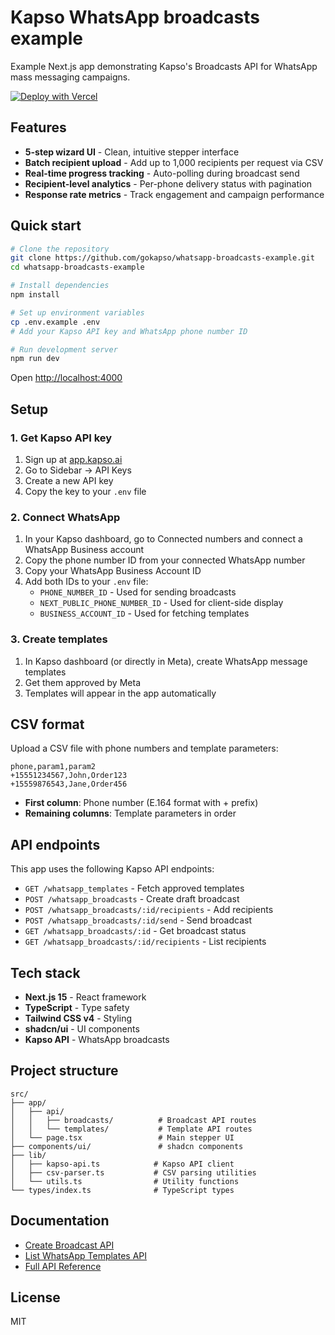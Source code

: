 # Kapso WhatsApp broadcasts example

Example Next.js app demonstrating Kapso's Broadcasts API for WhatsApp mass messaging campaigns.

[![Deploy with Vercel](https://vercel.com/button)](https://vercel.com/new/clone?repository-url=https%3A%2F%2Fgithub.com%2Fgokapso%2Fwhatsapp-broadcasts-example&env=KAPSO_API_KEY,PHONE_NUMBER_ID,NEXT_PUBLIC_PHONE_NUMBER_ID,BUSINESS_ACCOUNT_ID&envDescription=Required%20Kapso%20credentials&envLink=https%3A%2F%2Fdocs.kapso.ai)

## Features

- **5-step wizard UI** - Clean, intuitive stepper interface
- **Batch recipient upload** - Add up to 1,000 recipients per request via CSV
- **Real-time progress tracking** - Auto-polling during broadcast send
- **Recipient-level analytics** - Per-phone delivery status with pagination
- **Response rate metrics** - Track engagement and campaign performance

## Quick start

```bash
# Clone the repository
git clone https://github.com/gokapso/whatsapp-broadcasts-example.git
cd whatsapp-broadcasts-example

# Install dependencies
npm install

# Set up environment variables
cp .env.example .env
# Add your Kapso API key and WhatsApp phone number ID

# Run development server
npm run dev
```

Open [http://localhost:4000](http://localhost:4000)

## Setup

### 1. Get Kapso API key

1. Sign up at [app.kapso.ai](https://app.kapso.ai)
2. Go to Sidebar → API Keys
3. Create a new API key
4. Copy the key to your `.env` file

### 2. Connect WhatsApp

1. In your Kapso dashboard, go to Connected numbers and connect a WhatsApp Business account
2. Copy the phone number ID from your connected WhatsApp number
3. Copy your WhatsApp Business Account ID
4. Add both IDs to your `.env` file:
   - `PHONE_NUMBER_ID` - Used for sending broadcasts
   - `NEXT_PUBLIC_PHONE_NUMBER_ID` - Used for client-side display
   - `BUSINESS_ACCOUNT_ID` - Used for fetching templates

### 3. Create templates

1. In Kapso dashboard (or directly in Meta), create WhatsApp message templates
2. Get them approved by Meta
3. Templates will appear in the app automatically

## CSV format

Upload a CSV file with phone numbers and template parameters:

```csv
phone,param1,param2
+15551234567,John,Order123
+15559876543,Jane,Order456
```

- **First column**: Phone number (E.164 format with + prefix)
- **Remaining columns**: Template parameters in order

## API endpoints

This app uses the following Kapso API endpoints:

- `GET /whatsapp_templates` - Fetch approved templates
- `POST /whatsapp_broadcasts` - Create draft broadcast
- `POST /whatsapp_broadcasts/:id/recipients` - Add recipients
- `POST /whatsapp_broadcasts/:id/send` - Send broadcast
- `GET /whatsapp_broadcasts/:id` - Get broadcast status
- `GET /whatsapp_broadcasts/:id/recipients` - List recipients

## Tech stack

- **Next.js 15** - React framework
- **TypeScript** - Type safety
- **Tailwind CSS v4** - Styling
- **shadcn/ui** - UI components
- **Kapso API** - WhatsApp broadcasts

## Project structure

```
src/
├── app/
│   ├── api/
│   │   ├── broadcasts/          # Broadcast API routes
│   │   └── templates/           # Template API routes
│   └── page.tsx                 # Main stepper UI
├── components/ui/               # shadcn components
├── lib/
│   ├── kapso-api.ts            # Kapso API client
│   ├── csv-parser.ts           # CSV parsing utilities
│   └── utils.ts                # Utility functions
└── types/index.ts              # TypeScript types
```

## Documentation

- [Create Broadcast API](https://docs.kapso.ai/api-reference/whatsapp-broadcasts/create-broadcast)
- [List WhatsApp Templates API](https://docs.kapso.ai/api-reference/whatsapp-templates/list-whatsapp-templates)
- [Full API Reference](https://docs.kapso.ai/api-reference)

## License

MIT
